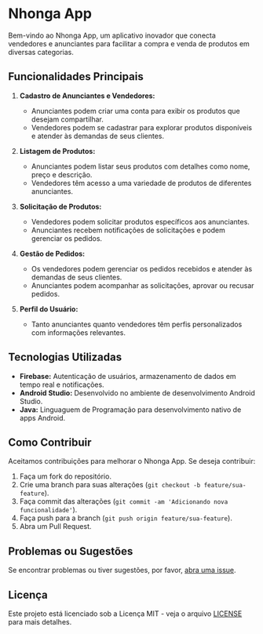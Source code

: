 # Nhonga App

Bem-vindo ao Nhonga App, um aplicativo inovador que conecta vendedores e anunciantes para facilitar a compra e venda de produtos em diversas categorias.

## Funcionalidades Principais

1. **Cadastro de Anunciantes e Vendedores:**
   - Anunciantes podem criar uma conta para exibir os produtos que desejam compartilhar.
   - Vendedores podem se cadastrar para explorar produtos disponíveis e atender às demandas de seus clientes.

2. **Listagem de Produtos:**
   - Anunciantes podem listar seus produtos com detalhes como nome, preço e descrição.
   - Vendedores têm acesso a uma variedade de produtos de diferentes anunciantes.

3. **Solicitação de Produtos:**
   - Vendedores podem solicitar produtos específicos aos anunciantes.
   - Anunciantes recebem notificações de solicitações e podem gerenciar os pedidos.

4. **Gestão de Pedidos:**
   - Os vendedores podem gerenciar os pedidos recebidos e atender às demandas de seus clientes.
   - Anunciantes podem acompanhar as solicitações, aprovar ou recusar pedidos.

5. **Perfil do Usuário:**
   - Tanto anunciantes quanto vendedores têm perfis personalizados com informações relevantes.

## Tecnologias Utilizadas

- **Firebase:** Autenticação de usuários, armazenamento de dados em tempo real e notificações.
- **Android Studio:** Desenvolvido no ambiente de desenvolvimento Android Studio.
- **Java:** Linguaguem de Programação para desenvolvimento nativo de apps Android.
  

## Como Contribuir

Aceitamos contribuições para melhorar o Nhonga App. Se deseja contribuir:

1. Faça um fork do repositório.
2. Crie uma branch para suas alterações (`git checkout -b feature/sua-feature`).
3. Faça commit das alterações (`git commit -am 'Adicionando nova funcionalidade'`).
4. Faça push para a branch (`git push origin feature/sua-feature`).
5. Abra um Pull Request.

## Problemas ou Sugestões

Se encontrar problemas ou tiver sugestões, por favor, [abra uma issue](https://github.com/seu-username/nhonga-app/issues).

## Licença

Este projeto está licenciado sob a Licença MIT - veja o arquivo [LICENSE](LICENSE) para mais detalhes.
